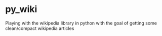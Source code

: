 # py_wiki
Playing with the wikipedia library in python with the goal of getting some clean/compact wikipedia articles
